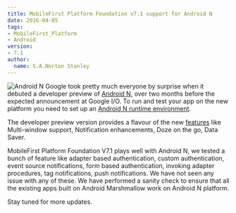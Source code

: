 ```yaml
---
title: MobileFirst Platform Foundation v7.1 support for Android N
date: 2016-04-05
tags:
- MobileFirst_Platform
- Android
version:
- 7.1
author:
  name: S.A.Norton Stanley
---
```

![Android N](https://dl.dropboxusercontent.com/s/rmfo7nscx2yhf9r/android-n.png?dl=0)
Google took pretty much everyone by surprise when it debuted a developer preview of [Android N](http://developer.android.com/preview/index.html), over two months before the expected announcement at Google I/O. To run and test your app on the new platform you need to set up an [Android N runtime environment](http://developer.android.com/preview/download.html).

The developer preview version provides a flavour of the new [features](http://developer.android.com/preview/api-overview.html) like Multi-window support, Notification enhancements, Doze on the go, Data Saver.

MobileFirst Platform Foundation V7.1 plays well with Android N, we tested a bunch of feature like adapter based authentication, custom authentication, event source notifications, form based authentication, invoking adapter procedures, tag notifications, push notifications. We have not seen any issue with any of these. We have performed a sanity check to ensure that all the existing apps built on Android Marshmallow work on Android N platform.

Stay tuned for more updates.